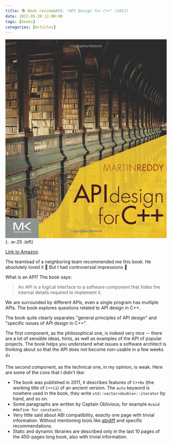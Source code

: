 ```yaml
---
title: 📚 Book review&#58; "API Design for C++" (2011)
date: 2022-05-20 11:00:00
tags: [books]
categories: [Articles]
---
```


![](/assets/img/posts/2022-05-20/cover.jpg){: .w-25 .left}

[Link to Amazon](https://www.amazon.com/API-Design-C-Martin-Reddy/dp/0123850037).

The teamlead of a neighboring team recommended me this book. He absolutely loved it 🤩 But I had controversial impressions 🤔

What is an API? The book says:
> An API is a logical interface to a software component that hides the internal details required to implement it.


We are surrounded by different APIs, even a single program has multiple APIs. The book explores questions related to API design in C++.

The book quite clearly separates "general principles of API design" and "specific issues of API design in C++".

The first component, as the philosophical one, is indeed very nice -- there are a lot of sensible ideas, hints, as well as examples of the API of popular projects.
The book helps you understand what issues a software architect is thinking about so that the API does not become non-usable in a few weeks 👍

The second component, as the technical one, in my opinion, is weak. Here are some of the cons that I didn't like:
- The book was published in 2011, it describes features of `C++0x` (the working title of `C++11`) of an ancient version.
The `auto` keyword is nowhere used in the book, they write `std::vector<double>::iterator` by hand, and so on.
- Some paragraphs are written by Captain Oblivious, for example `Avoid #define for constants`.
- Very little said about ABI compatibility, exactly one page with trivial information. Without mentioning tools like
[abidiff](https://www.sourceware.org/libabigail/manual/abidiff.html) and specific recommendations.
- Static and dynamic libraries are described only in the last 10 pages of the 450-pages long book, also with trivial information.
